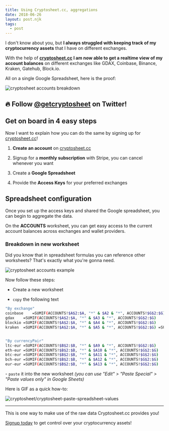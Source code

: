 ```yaml
---
title: Using Cryptosheet.cc, aggregations
date: 2018-06-26
layout: post.njk
tags:
  - post
---
```


I don't know about you, but **I always struggled with keeping track of my cryptocurrency assets** that I have on different exchanges.

With the help of **[cryptosheet.cc](https://cryptosheet.cc) I am now able to get a realtime view of my account balances** on different exchanges like GDAX, Coinbase, Binance, Kraken, Gatehub, Block.io.

All on a single Google Spreadsheet, here is the proof:

![cryptosheet accounts breakdown](/assets/images/posts/cryptosheet/cryptosheet-accounts-breakdown.png)

<div class="container">
  <section class="section hero card">
    <div class="card-body">
      <h1 class="title is-3">🔥 Follow <a href="https://twitter.com/getcryptosheet">@getcryptosheet</a> on Twitter!</h1>
      <!-- <h1 class="title is-4"><a href="https://cryptosheet.cc">cryptosheet.cc</a></h1> -->
    </div>
  </section>
</div>

## Get on board in 4 easy steps

Now I want to explain how you can do the same by signing up for [cryptosheet.cc](https://cryptosheet.cc)!

1) **Create an account** on [cryptosheet.cc](https://cryptosheet.cc/)

2) Signup for a **monthly subscription** with Stripe, you can cancel whenever you want

3) Create a **Google Spreadsheet**

4) Provide the **Access Keys** for your preferred exchanges


## Spreadsheet configuration

Once you set up the access keys and shared the Google spreadsheet, you can begin to aggregate the data.

On the **ACCOUNTS** worksheet, you can get easy access to the current account balances across exchanges and wallet providers.

### Breakdown in new worksheet

Did you know that in spreadsheet formulas you can reference other worksheets? That's exactly what you're gonna need.

![cryptosheet accounts example](/assets/images/posts/cryptosheet/cryptosheet-accounts-example.png)

Now follow these steps:

- Create a new worksheet

- `copy` the following text

```bash
"By exchange"
coinbase	=SUMIF(ACCOUNTS!$A$2:$A, "*" & $A2 & "*", ACCOUNTS!$G$2:$G)
gdax	=SUMIF(ACCOUNTS!$A$2:$A, "*" & $A3 & "*", ACCOUNTS!$G$2:$G)
blockio	=SUMIF(ACCOUNTS!$A$2:$A, "*" & $A4 & "*", ACCOUNTS!$G$2:$G)
kraken	=SUMIF(ACCOUNTS!$A$2:$A, "*" & $A5 & "*", ACCOUNTS!$G$2:$G)	=SUM(B2:B5)


"By currencyPair"
ltc-eur	=SUMIF(ACCOUNTS!$B$2:$B, "*" & $A9 & "*", ACCOUNTS!$G$2:$G)
eth-eur	=SUMIF(ACCOUNTS!$B$2:$B, "*" & $A10 & "*", ACCOUNTS!$G$2:$G)
btc-eur	=SUMIF(ACCOUNTS!$B$2:$B, "*" & $A11 & "*", ACCOUNTS!$G$2:$G)
bch-eur	=SUMIF(ACCOUNTS!$B$2:$B, "*" & $A12 & "*", ACCOUNTS!$G$2:$G)
eur-eur	=SUMIF(ACCOUNTS!$B$2:$B, "*" & $A13 & "*", ACCOUNTS!$G$2:$G)	=SUM(B9:B13)
```

- `paste` it into the new worksheet *(you can use "Edit" > "Paste Special" > "Paste values only" in Google Sheets)*

Here is GIF as a quick how-to:

![cryptosheet/cryptosheet-paste-spreadsheet-values](/assets/images/posts/cryptosheet/cryptosheet-paste-spreadsheet-values.gif)

---

This is one way to make use of the raw data Cryptosheet.cc provides you!

[Signup today](https://cryptosheet.cc) to get control over your cryptocurrency assets!